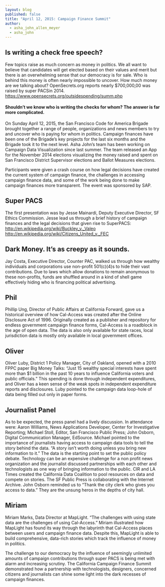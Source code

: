 ```yaml
---
layout: blog
published: false
title: "April 12, 2015: Campaign Finance Summit"
author: 
  - asha_john_allen_meyer
  - asha_john
---
```


## Is writing a check free speech?

Few topics raise as much concern as money in politics. We all want to believe that candidates will get elected based on their values and merit but there is an overwhelming sense that our democracy is for sale. Who is behind this money is often nearly impossible to uncover. How much money are we talking about? OpenSecrets.org reports nearly $700,000,00 was raised by super PACSin 2014.
https://www.opensecrets.org/outsidespending/summ.php

#### Shouldn’t we know who is writing the checks for whom? The answer is far more complicated.

On Sunday April 12, 2015, the San Francisco Code for America Brigade brought together a range of people, organizations and news members to try and uncover who is paying for whom in politics. Campaign finances have been one of the Brigade’s key projects for the last six months and the Brigade took it to the next level. Asha John’s team has been working on Campaign Data Visualization since last summer. The team released an App for the November 2014 elections visualizing the money raised and spent on San Francisco District Supervisor elections and Ballot Measures elections.

Participants were given a crash course on how legal decisions have created the current system of campaign finance, the challenges in accessing campaign finance data, and some of the work being done to make campaign finances more transparent. The event was sponsored by SAP.


## Super PACS

The first presentation was by Jesse Mainardi, Deputy Executive Director, SF Ethics Commission. Jesse lead us through a brief history of campaign finances and the legal decisions that given rise to SuperPACS:
http://en.wikipedia.org/wiki/Buckley_v._Valeo
http://en.wikipedia.org/wiki/Citizens_United_v._FEC


## Dark Money. It’s as creepy as it sounds.

Jay Costa, Executive Director, Counter PAC, walked us through how wealthy individuals and corporations use non-profit 501(c)(4)s to hide their vast contributions. Due to laws which allow donations to remain anonymous to these non-profits, funds are shuffled around in a kind of shell game effectively hiding who is financing political advertising.


## Phil
Phillip Ung, Director of Public Affairs at California Forward, gave us a historical overview of how Cal-Access was created after the Online Disclosure Act of 1996. Originally created as a publisher and repository for endless government campaign finance forms, Cal-Access is a roadblock in the age of open data. The data is also only available for state races, local jurisdiction data is mostly only available in local government offices.

## Oliver
Oliver Luby, District 1 Policy Manager, City of Oakland, opened with a 2010 FPPC paper Big Money Talks: “Just 15 wealthy special interests have spent more than $1 billion in the past 10 years to influence California voters and public officials.” This spending is done through independent expenditures, and Oliver has a keen sense of the weak spots in independent expenditure reports and disclosures. Luby pointed to the campaign data loop-hole of data being filled out only in paper forms.

## Journalist Panel
As to be expected, the press panel had a lively discussion. In attendance were: Aaron Williams, News Applications Developer, Center for Investigative Reporting; Michael Stoll, Editor, San Francisco Public Press; John Osborn, Digital Communication Manager, EdSource.
Michael pointed to the importance of journalists having access to campaign data tools to tell the story behind the data. “A story isn’t worth doing unless you bring new information to it.” The data is the starting point to set the public policy debate. Technology can be an expensive challenge for a non profit news organization and the journalist discussed partnerships with each other and technologists as one way of bringing information to the public. CIR and LA Times created the California Data Coalition to pool resources on data and compete on stories. The SF Public Press is collaborating with the Internet Archive. John Osborn reminded us to “Thank the city clerk who gives you access to data.” They are the unsung heros in the depths of city hall.

## Miriam
Miriam Marks, Data Director at MapLight. “The challenges with using state data are the challenges of using Cal-Access.” Miriam illustrated how MapLight has found its way through the labyrinth that Cal-Access places between users and campaign finance data. Despite this, MapLight is able to build comprehensive, data-rich stories which track the influence of money in politics.

The challenge to our democracy by the influence of seemingly unlimited amounts of campaign contributions through super PACS is being met with alarm and increasing scrutiny. The California Campaign Finance Summit demonstrated how a partnership with technologists, designers, concerned citizens and journalists can shine some light into the dark recesses of campaign finances.